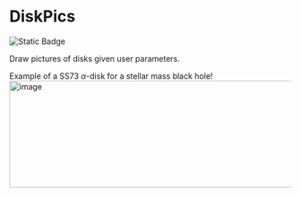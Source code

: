 # DiskPics
![Static Badge](https://img.shields.io/badge/doi-10.5281%2Fzenodo.16762185-750851)

Draw pictures of disks given user parameters.

Example of a SS73 $\alpha$-disk for a stellar mass black hole!
<img width="622" height="191" alt="image" src="https://github.com/user-attachments/assets/7a14598d-afae-4e33-8c42-fb6656ebf3c1" />



